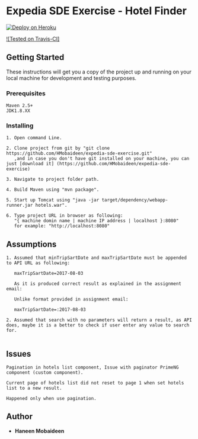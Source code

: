 # Expedia SDE Exercise - Hotel Finder
 
[![Deploy on Heroku](https://www.herokucdn.com/deploy/button.png)](https://hmobaideen92.herokuapp.com)

[![Tested on Travis-CI]](https://travis-ci.org/HMobaideen/expedia-sde-exercise)

## Getting Started

These instructions will get you a copy of the project up and running on your local machine for development and testing purposes.

### Prerequisites

```
Maven 2.5+
JDK1.8.XX

```

### Installing

```
1. Open command Line.

2. Clone project from git by "git clone  https://github.com/HMobaideen/expedia-sde-exercise.git" 
   ,and in case you don't have git installed on your machine, you can just [download it] (https://github.com/HMobaideen/expedia-sde-exercise)

3. Navigate to project folder path.

4. Build Maven using "mvn package". 

5. Start up Tomcat using "java -jar target/dependency/webapp-runner.jar hotels.war".

6. Type project URL in browser as following: 
   "{ machine domin name | machine IP address | localhost }:8080"
   for example: "http://localhost:8080" 

``` 

## Assumptions

```
1. Assumed that minTripSartDate and maxTripSartDate must be appended to API URL as following:

   maxTripSartDate=2017-08-03

   As it is produced correct result as explained in the assignment email:

   Unlike format provided in assignment email:
   
   maxTripSartDate=:2017-08-03

2. Assumed that search with no parameters will return a result, as API does, maybe it is a better to check if user enter any value to search for.
   
```

## Issues

```
Pagination in hotels list component, Issue with paginator PrimeNG component (custom component).

Current page of hotels list did not reset to page 1 when set hotels list to a new result.

Happened only when use pagination.

``` 

## Author

* **Haneen Mobaideen** 





